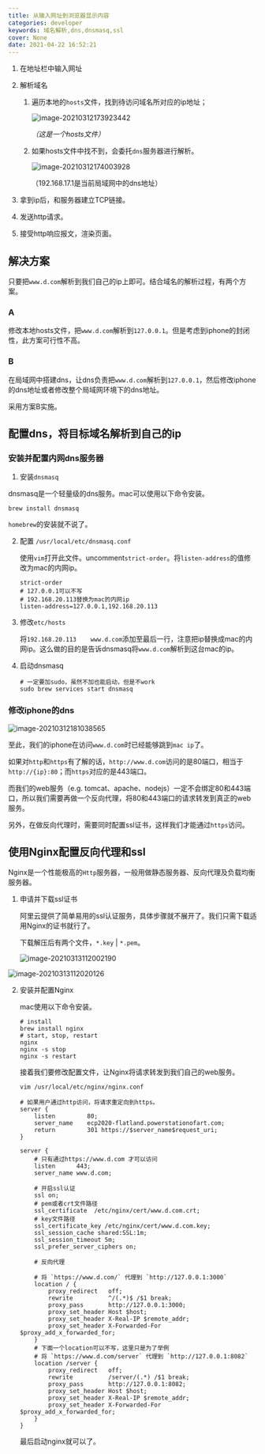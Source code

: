 ```yaml
---
title: 从输入网址到浏览器显示内容
categories: developer
keywords: 域名解析,dns,dnsmasq,ssl
cover: None
date: 2021-04-22 16:52:21
---
```


1. 在地址栏中输入网址

2. 解析域名

   1. 遍历本地的`hosts`文件，找到待访问域名所对应的ip地址；

      ![image-20210312173923442](https://bk-5lian.oss-cn-shanghai.aliyuncs.com/20210312173924-image-20210312173923442.png)

      *（这是一个hosts文件）*

   2. 如果hosts文件中找不到，会委托`dns`服务器进行解析。

      ![image-20210312174003928](https://bk-5lian.oss-cn-shanghai.aliyuncs.com/20210312174004-image-20210312174003928.png)

      （192.168.17.1是当前局域网中的dns地址）

3. 拿到ip后，和服务器建立TCP链接。
4. 发送http请求。
5. 接受http响应报文，渲染页面。

## 解决方案

只要把`www.d.com`解析到我们自己的ip上即可。结合域名的解析过程，有两个方案。

### A

修改本地hosts文件，把`www.d.com`解析到`127.0.0.1`。但是考虑到iphone的封闭性，此方案可行性不高。

### B

在局域网中搭建dns，让dns负责把`www.d.com`解析到`127.0.0.1`，然后修改iphone的dns地址或者修改整个局域网环境下的dns地址。

采用方案B实施。

## 配置dns，将目标域名解析到自己的ip

### 安装并配置内网dns服务器

1. 安装`dnsmasq`

dnsmasq是一个轻量级的dns服务。mac可以使用以下命令安装。

```shell
brew install dnsmasq
```

`homebrew`的安装就不说了。

2. 配置 `/usr/local/etc/dnsmasq.conf`

   使用`vim`打开此文件。uncomment`strict-order`。将`listen-address`的值修改为mac的内网ip。

   ```
   strict-order
   # 127.0.0.1可以不写
   # 192.168.20.113替换为mac的内网ip
   listen-address=127.0.0.1,192.168.20.113
   ```


3. 修改`etc/hosts`

   将`192.168.20.113    www.d.com`添加至最后一行，注意把ip替换成mac的内网ip。这么做的目的是告诉dnsmasq将`www.d.com`解析到这台mac的ip。

4. 启动dnsmasq

   ```shell
   # 一定要加sudo，虽然不加也能启动，但是不work
   sudo brew services start dnsmasq
   ```

### 修改iphone的dns

![image-20210312181038565](https://bk-5lian.oss-cn-shanghai.aliyuncs.com/20210312181039-image-20210312181038565.png)

至此，我们的iphone在访问`www.d.com`时已经能够跳到`mac ip`了。

如果对`http`和`https`有了解的话，`http://www.d.com`访问的是80端口，相当于`http://{ip}:80`；而`https`对应的是443端口。

而我们的web服务（e.g. tomcat、apache、nodejs）一定不会绑定80和443端口，所以我们需要再做一个反向代理，将80和443端口的请求转发到真正的web服务。

另外，在做反向代理时，需要同时配置ssl证书，这样我们才能通过`https`访问。

## 使用Nginx配置反向代理和ssl

Nginx是一个性能极高的`Http`服务器，一般用做静态服务器、反向代理及负载均衡服务器。

1. 申请并下载ssl证书

   阿里云提供了简单易用的ssl认证服务，具体步骤就不展开了。我们只需下载适用Nginx的证书就行了。

   下载解压后有两个文件，`*.key` | `*.pem`。

   ![image-20210313112002190](https://bk-5lian.oss-cn-shanghai.aliyuncs.com/20210313112003-image-20210313112002190.png)

![image-20210313112020126](https://bk-5lian.oss-cn-shanghai.aliyuncs.com/20210313112020-image-20210313112020126.png)

2. 安装并配置Nginx

   mac使用以下命令安装。

   ```shell
   # install
   brew install nginx
   # start, stop, restart
   nginx
   nginx -s stop
   nginx -s restart
   ```

   接着我们要修改配置文件，让Nginx将请求转发到我们自己的web服务。

   ```shell
   vim /usr/local/etc/nginx/nginx.conf
   
   # 如果用户通过http访问，将请求重定向到https。
   server {
       listen         80;
       server_name    ecp2020-flatland.powerstationofart.com;
       return         301 https://$server_name$request_uri;
   }
   
   server {
       # 只有通过https://www.d.com 才可以访问
       listen      443;
       server_name www.d.com;
       
       # 开启ssl认证
       ssl on;
       # pem或者crt文件路径
       ssl_certificate  /etc/nginx/cert/www.d.com.crt;
       # key文件路径
       ssl_certificate_key /etc/nginx/cert/www.d.com.key;
       ssl_session_cache shared:SSL:1m;
       ssl_session_timeout 5m;
       ssl_prefer_server_ciphers on;
       
       # 反向代理
       
       # 将 `https://www.d.com/` 代理到 `http://127.0.0.1:3000`
       location / {
           proxy_redirect   off;
           rewrite          ^/(.*)$ /$1 break;
           proxy_pass       http://127.0.0.1:3000;
           proxy_set_header Host $host;
           proxy_set_header X-Real-IP $remote_addr;
           proxy_set_header X-Forwarded-For $proxy_add_x_forwarded_for;
       }
       # 下面一个location可以不写，这里只是为了举例
       # 将 `https://www.d.com/server` 代理到 `http://127.0.0.1:8082`
       location /server {
           proxy_redirect   off;
           rewrite          /server/(.*) /$1 break;
           proxy_pass       http://127.0.0.1:8082;
           proxy_set_header Host $host;
           proxy_set_header X-Real-IP $remote_addr;
           proxy_set_header X-Forwarded-For $proxy_add_x_forwarded_for;
       }
   }
   ```

   最后启动nginx就可以了。

   